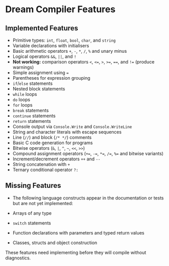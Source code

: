 # Dream Compiler Features

## Implemented Features

- Primitive types: `int`, `float`, `bool`, `char`, and `string`
- Variable declarations with initialisers
- Basic arithmetic operators `+`, `-`, `*`, `/`, `%` and unary minus
- Logical operators `&&`, `||`, and `!`
- **Not working:** comparison operators `<`, `<=`, `>`, `>=`, `==`, and `!=` (produce warnings)
- Simple assignment using `=`
- Parentheses for expression grouping
- `if`/`else` statements
- Nested block statements
- `while` loops
- `do` loops
- `for` loops
- `break` statements
- `continue` statements
- `return` statements
- Console output via `Console.Write` and `Console.WriteLine`
- String and character literals with escape sequences
- Line (`//`) and block (`/* */`) comments
- Basic C code generation for programs
- Bitwise operators (`&`, `|`, `^`, `~`, `<<`, `>>`)
- Compound assignment operators (`+=`, `-=`, `*=`, `/=`, `%=` and bitwise variants)
- Increment/decrement operators `++` and `--`
- String concatenation with `+`
- Ternary conditional operator `?:`

## Missing Features

- The following language constructs appear in the documentation or tests but are not yet implemented:

- Arrays of any type
- `switch` statements
- Function declarations with parameters and typed return values
- Classes, structs and object construction

These features need implementing before they will compile without diagnostics.
